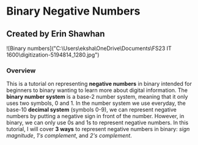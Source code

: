 # Binary Negative Numbers
## Created by Erin Shawhan
![Binary numbers]("C:\Users\eksha\OneDrive\Documents\FS23 IT 1600\digitization-5194814_1280.jpg")
### Overview
This is a tutorial on representing **negative numbers** in binary intended for beginners to binary wanting to learn more about digital information. The **binary number system** is a base-2 number system, meaning that it only uses two symbols, 0 and 1. In the number system we use everyday, the base-10 **decimal system** (symbols 0-9), we can represent negative numbers by putting a negative sign in front of the number. However, in binary, we can only use 0s and 1s to represent negative numbers. In this tutorial, I will cover **3 ways** to represent negative numbers in binary: *sign magnitude*, *1's complement*, and *2's complement*.
